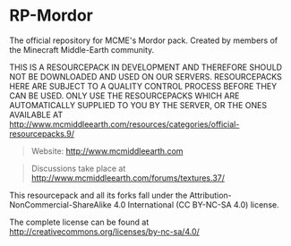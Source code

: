 # RP-Mordor
The official repository for MCME's Mordor pack.
Created by members of the Minecraft Middle-Earth community.

THIS IS A RESOURCEPACK IN DEVELOPMENT AND THEREFORE SHOULD NOT BE DOWNLOADED AND USED ON OUR SERVERS.
RESOURCEPACKS HERE ARE SUBJECT TO A QUALITY CONTROL PROCESS BEFORE THEY CAN BE USED.
ONLY USE THE RESOURCEPACKS WHICH ARE AUTOMATICALLY SUPPLIED TO YOU BY THE SERVER, OR THE ONES
AVAILABLE AT http://www.mcmiddleearth.com/resources/categories/official-resourcepacks.9/

>Website: http://www.mcmiddleearth.com

>Discussions take place at http://www.mcmiddleearth.com/forums/textures.37/

This resourcepack and all its forks fall under the Attribution-NonCommercial-ShareAlike 4.0 International (CC BY-NC-SA 4.0) license.

The complete license can be found at http://creativecommons.org/licenses/by-nc-sa/4.0/
